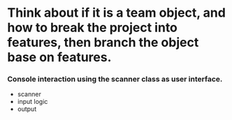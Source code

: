 # Think about if it is a team object, and how to break the project into features, then branch the object base on features.

### Console interaction using the scanner class as user interface.
- scanner
- input logic
- output 




